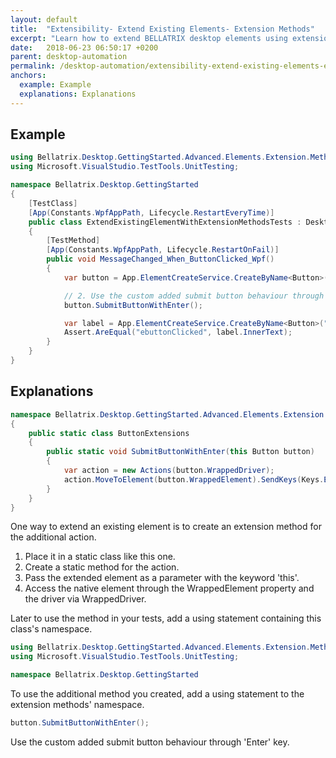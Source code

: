 ```yaml
---
layout: default
title:  "Extensibility- Extend Existing Elements- Extension Methods"
excerpt: "Learn how to extend BELLATRIX desktop elements using extension methods."
date:   2018-06-23 06:50:17 +0200
parent: desktop-automation
permalink: /desktop-automation/extensibility-extend-existing-elements-extension-methods/
anchors:
  example: Example
  explanations: Explanations
---
```

Example
-------
```csharp
using Bellatrix.Desktop.GettingStarted.Advanced.Elements.Extension.Methods;
using Microsoft.VisualStudio.TestTools.UnitTesting;

namespace Bellatrix.Desktop.GettingStarted
{
    [TestClass]
    [App(Constants.WpfAppPath, Lifecycle.RestartEveryTime)]
    public class ExtendExistingElementWithExtensionMethodsTests : DesktopTest
    {
        [TestMethod]
        [App(Constants.WpfAppPath, Lifecycle.RestartOnFail)]
        public void MessageChanged_When_ButtonClicked_Wpf()
        {
            var button = App.ElementCreateService.CreateByName<Button>("E Button");

            // 2. Use the custom added submit button behaviour through 'Enter' key.
            button.SubmitButtonWithEnter();

            var label = App.ElementCreateService.CreateByName<Button>("ebuttonClicked");
            Assert.AreEqual("ebuttonClicked", label.InnerText);
        }
    }
}
```

Explanations
------------
```csharp
namespace Bellatrix.Desktop.GettingStarted.Advanced.Elements.Extension.Methods
{
    public static class ButtonExtensions
    {
        public static void SubmitButtonWithEnter(this Button button)
        {
            var action = new Actions(button.WrappedDriver);
            action.MoveToElement(button.WrappedElement).SendKeys(Keys.Enter).Perform();
        }
    }
}
```
One way to extend an existing element is to create an extension method for the additional action.
1. Place it in a static class like this one.
2. Create a static method for the action.
3. Pass the extended element as a parameter with the keyword 'this'.
4. Access the native element through the WrappedElement property and the driver via WrappedDriver.

Later to use the method in your tests, add a using statement containing this class's namespace.
```csharp
using Bellatrix.Desktop.GettingStarted.Advanced.Elements.Extension.Methods;
using Microsoft.VisualStudio.TestTools.UnitTesting;

namespace Bellatrix.Desktop.GettingStarted
```
To use the additional method you created, add a using statement to the extension methods' namespace.
```csharp
button.SubmitButtonWithEnter();
```
Use the custom added submit button behaviour through 'Enter' key.